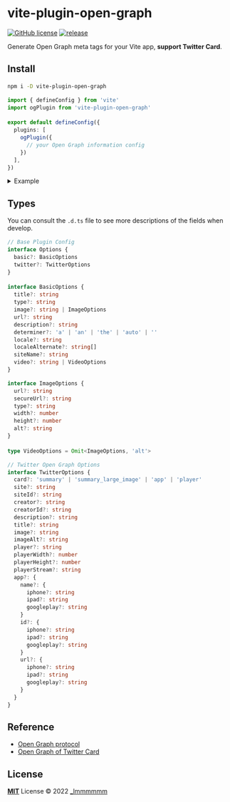 # vite-plugin-open-graph

[![GitHub license](https://img.shields.io/github/license/Lmmmmmm-bb/vite-plugin-open-graph)](https://github.com/Lmmmmmm-bb/vite-plugin-open-graph/blob/main/LICENSE)
[![release](https://img.shields.io/github/v/release/Lmmmmmm-bb/vite-plugin-open-graph)](https://github.com/Lmmmmmm-bb/vite-plugin-open-graph/releases)

Generate Open Graph meta tags for your Vite app, **support Twitter Card**.

## Install

```bash
npm i -D vite-plugin-open-graph
```

```ts
import { defineConfig } from 'vite'
import ogPlugin from 'vite-plugin-open-graph'

export default defineConfig({
  plugins: [
    ogPlugin({
      // your Open Graph information config
    })
  ],
})
```

<details>
<summary>Example</summary>

```ts
import { defineConfig } from 'vite'
import ogPlugin from 'vite-plugin-open-graph'
import type { Options } from 'vite-plugin-open-graph'

const ogOptions: Options = {
  basic: {
    url: 'https://lmmmmmm.me',
    title: '_lmmmmmm',
    type: 'image.png',
    image: 'https://lmmmmmm.me/avatar.png',
    determiner: 'auto',
    description: '_lmmmmmm, Front-end Developer.',
    locale: 'zh_CN',
    localeAlternate: ['fr_FR', 'es_ES'],
    siteName: '_lmmmmmm',
    audio: {
      url: 'audio url',
      secureUrl: 'audio secure url',
      type: 'video.movie',
    },
    video: 'video meta',
  },
  twitter: {
    image: 'https://lmmmmmm.me/avatar.png',
    imageAlt: 'twitter image alt',
    player: 'player',
    playerWidth: 1200,
    playerHeight: 600,
    playerStream: 'player stream',
    app: {
      name: {
        iphone: 'iphone name',
        ipad: 'ipad name',
        googleplay: 'google play name',
      },
      id: {
        iphone: 'iphone url',
        ipad: 'ipad url',
        googleplay: 'google play url',
      },
      url: {
        iphone: 'iphone url',
        ipad: 'ipad url',
        googleplay: 'google play url',
      },
    },
  },
}

export default defineConfig({
  plugins: [ogPlugin(ogOptions)],
})
```

<p align="center">
<img src="./screenshot.png" width="600" />
</p>
</details>

## Types

You can consult the `.d.ts` file to see more descriptions of the fields when develop.

```ts
// Base Plugin Config
interface Options {
  basic?: BasicOptions
  twitter?: TwitterOptions
}

interface BasicOptions {
  title?: string
  type?: string
  image?: string | ImageOptions
  url?: string
  description?: string
  determiner?: 'a' | 'an' | 'the' | 'auto' | ''
  locale?: string
  localeAlternate?: string[]
  siteName?: string
  video?: string | VideoOptions
}
```

```ts
interface ImageOptions {
  url?: string
  secureUrl?: string
  type?: string
  width?: number
  height?: number
  alt?: string
}

type VideoOptions = Omit<ImageOptions, 'alt'>
```

```ts
// Twitter Open Graph Options
interface TwitterOptions {
  card?: 'summary' | 'summary_large_image' | 'app' | 'player'
  site?: string
  siteId?: string
  creator?: string
  creatorId?: string
  description?: string
  title?: string
  image?: string
  imageAlt?: string
  player?: string
  playerWidth?: number
  playerHeight?: number
  playerStream?: string
  app?: {
    name?: {
      iphone?: string
      ipad?: string
      googleplay?: string
    }
    id?: {
      iphone?: string
      ipad?: string
      googleplay?: string
    }
    url?: {
      iphone?: string
      ipad?: string
      googleplay?: string
    }
  }
}
```

## Reference

- [Open Graph protocol](https://ogp.me/)
- [Open Graph of Twitter Card](https://developer.twitter.com/en/docs/twitter-for-websites/cards/overview/abouts-cards)

## License

[**MIT**](./LICENSE) License © 2022 [\_lmmmmmm](https://github.com/Lmmmmmm-bb)
